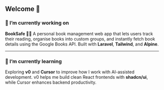 ## Welcome 👋  

### 🔭 I’m currently working on
**BookSafe 📙🔐**
A personal book management web app that lets users track their reading, organise books into custom groups, and instantly fetch book details using the Google Books API. Built with **Laravel**, **Tailwind**, and **Alpine**.

---

### 🌱 I’m currently learning
Exploring **v0** and **Cursor** to improve how I work with AI-assisted development.
v0 helps me build clean React frontends with **shadcn/ui**, while Cursor enhances backend productivity.

<!--
**MasterlyMisheirt/MasterlyMisheirt** is a ✨ _special_ ✨ repository because its `README.md` (this file) appears on your GitHub profile.
Here are some ideas to get you started:

---

### 💡 Future Goals
Planning a **TikTok-style app** using the **Product Hunt API** to explore endless product ideas to help people discover what to their project will be.

- 🔭 I’m currently working on ...
- 🌱 I’m currently learning ...
- 👯 I’m looking to collaborate on ...
- 🤔 I’m looking for help with ...
- 💬 Ask me about ...
- 📫 How to reach me: ...
- 😄 Pronouns: ...
- ⚡ Fun fact: ...
-->

